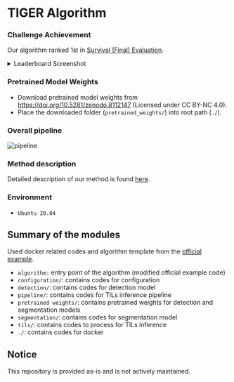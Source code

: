 # TIGER Algorithm

### Challenge Achievement
Our algorithm ranked 1st in [Survival (Final) Evaluation](https://tiger.grand-challenge.org/evaluation/survival-final-evaluation/leaderboard/).

<details>
    <summary>Leaderboard Screenshot</summary>

![leaderboard_screenshot](figure/leaderboard_screenshot.png)

</details>

### Pretrained Model Weights

- Download pretrained model weights from https://doi.org/10.5281/zenodo.8112147 (Licensed under CC BY-NC 4.0).
- Place the downloaded folder (`pretrained_weights/`) into root path (`./`).

### Overall pipeline

![pipeline](figure/pipeline.png)

### Method description

Detailed description of our method is found [here](figure/method_description.pdf).

### Environment

- `Ubuntu 20.04`

## Summary of the modules

Used docker related codes and algorithm template from the [official example](https://github.com/DIAGNijmegen/pathology-tiger-algorithm-example).

- `algorithm:` entry point of the algorithm (modified official example code)
- `configuration/`: contains codes for configuration
- `detection/`: contains codes for detection model
- `pipeline/`: contains codes for TILs inference pipeline
- `pretrained weights/`: contains pretrained weights for detection and segmentation models
- `segmentation/`: contains codes for segmentation model
- `tils/`: contains codes to process for TILs inference
- `./`: contains codes for docker

## Notice

This repository is provided as-is and is not actively maintained.